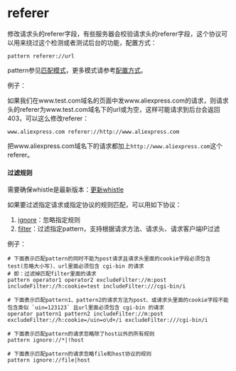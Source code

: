 
# referer

修改请求头的referer字段，有些服务器会校验请求头的referer字段，这个协议可以用来绕过这个检测或者测试后台的功能，配置方式：

	pattern referer://url

pattern参见[匹配模式](../pattern.html)，更多模式请参考[配置方式](../mode.html)。

例子：

如果我们在www.test.com域名的页面中发www.aliexpress.com的请求，则请求头的referer为www.test.com域名下的url或为空，这样可能请求到后台会返回403，可以这么修改referer：

	www.aliexpress.com referer://http://www.aliexpress.com

把www.aliexpress.com域名下的请求都加上`http://www.aliexpress.com`这个referer。

#### 过滤规则
需要确保whistle是最新版本：[更新whistle](../update.html)

如果要过滤指定请求或指定协议的规则匹配，可以用如下协议：

1. [ignore](./ignore.html)：忽略指定规则
2. [filter](./filter.html)：过滤指定pattern，支持根据请求方法、请求头、请求客户端IP过滤

例子：

```
# 下面表示匹配pattern的同时不能为post请求且请求头里面的cookie字段必须包含test(忽略大小写)、url里面必须包含 cgi-bin 的请求
# 即：过滤掉匹配filter里面的请求
pattern operator1 operator2 excludeFilter://m:post includeFilter://h:cookie=test includeFilter:///cgi-bin/i

# 下面表示匹配pattern1、pattern2的请求方法为post、或请求头里面的cookie字段不能包含类似 `uin=123123` 且url里面必须包含 cgi-bin 的请求
operator pattern1 pattern2 includeFilter://m:post excludeFilter://h:cookie=/uin=o\d+/i excludeFilter:///cgi-bin/i

# 下面表示匹配pattern的请求忽略除了host以外的所有规则
pattern ignore://*|!host

# 下面表示匹配pattern的请求忽略file和host协议的规则
pattern ignore://file|host
```
